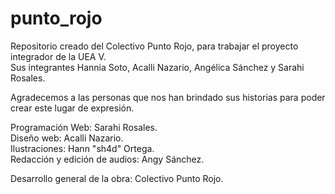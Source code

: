 # punto_rojo
Repositorio creado del Colectivo Punto Rojo, para trabajar el proyecto integrador de la UEA V.  
Sus integrantes Hannia Soto, Acalli Nazario, Angélica Sánchez y Sarahi Rosales.  
  
Agradecemos a las personas que nos han brindado sus historias para poder crear este lugar de expresión.  
  
Programación Web: Sarahi Rosales.  
Diseño web: Acalli Nazario.  
Ilustraciones: Hann "sh4d" Ortega.  
Redacción y edición de audios: Angy Sánchez.  
  
Desarrollo general de la obra: Colectivo Punto Rojo.
